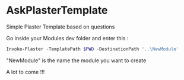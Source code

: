 # AskPlasterTemplate
Simple Plaster Template based on questions

Go inside your Modules dev folder and enter  this :

```powershell
Invoke-Plaster -TemplatePath $PWD -DestinationPath '..\NewModule'
```
"NewModule" is the name the module you want to create


A lot to come !!! 
